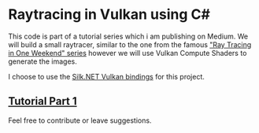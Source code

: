 ﻿# Raytracing in Vulkan using C#

This code is part of a tutorial series which i am publishing on Medium. 
We will build a small raytracer, similar to the one from the famous ["Ray Tracing in One Weekend" series](https://raytracing.github.io/) however we will use Vulkan Compute Shaders to generate the images.

I choose to use the [Silk.NET Vulkan bindings](https://github.com/dotnet/Silk.NET) for this project.

## [Tutorial Part 1]()

Feel free to contribute or leave suggestions.